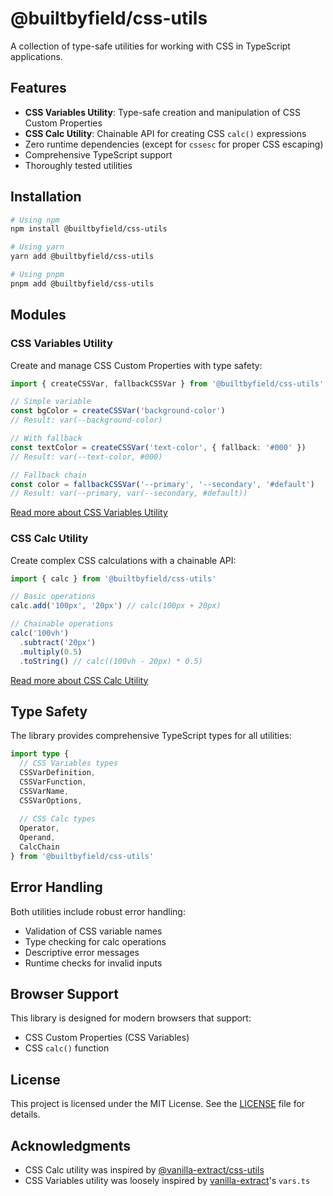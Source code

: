 # @builtbyfield/css-utils

A collection of type-safe utilities for working with CSS in TypeScript applications.

## Features

- **CSS Variables Utility**: Type-safe creation and manipulation of CSS Custom Properties
- **CSS Calc Utility**: Chainable API for creating CSS `calc()` expressions
- Zero runtime dependencies (except for `cssesc` for proper CSS escaping)
- Comprehensive TypeScript support
- Thoroughly tested utilities

## Installation

```bash
# Using npm
npm install @builtbyfield/css-utils

# Using yarn
yarn add @builtbyfield/css-utils

# Using pnpm
pnpm add @builtbyfield/css-utils
```

## Modules

### CSS Variables Utility

Create and manage CSS Custom Properties with type safety:

```typescript
import { createCSSVar, fallbackCSSVar } from '@builtbyfield/css-utils'

// Simple variable
const bgColor = createCSSVar('background-color')
// Result: var(--background-color)

// With fallback
const textColor = createCSSVar('text-color', { fallback: '#000' })
// Result: var(--text-color, #000)

// Fallback chain
const color = fallbackCSSVar('--primary', '--secondary', '#default')
// Result: var(--primary, var(--secondary, #default))
```

[Read more about CSS Variables Utility](src/vars/README.md)

### CSS Calc Utility

Create complex CSS calculations with a chainable API:

```typescript
import { calc } from '@builtbyfield/css-utils'

// Basic operations
calc.add('100px', '20px') // calc(100px + 20px)

// Chainable operations
calc('100vh')
  .subtract('20px')
  .multiply(0.5)
  .toString() // calc((100vh - 20px) * 0.5)
```

[Read more about CSS Calc Utility](src/calc/README.md)

## Type Safety

The library provides comprehensive TypeScript types for all utilities:

```typescript
import type {
  // CSS Variables types
  CSSVarDefinition,
  CSSVarFunction,
  CSSVarName,
  CSSVarOptions,
  
  // CSS Calc types
  Operator,
  Operand,
  CalcChain
} from '@builtbyfield/css-utils'
```

## Error Handling

Both utilities include robust error handling:

- Validation of CSS variable names
- Type checking for calc operations
- Descriptive error messages
- Runtime checks for invalid inputs

## Browser Support

This library is designed for modern browsers that support:
- CSS Custom Properties (CSS Variables)
- CSS `calc()` function

## License

This project is licensed under the MIT License. See the [LICENSE](LICENSE) file for details.

## Acknowledgments

- CSS Calc utility was inspired by [@vanilla-extract/css-utils](https://github.com/vanilla-extract-css/vanilla-extract/tree/master/packages/utils)
- CSS Variables utility was loosely inspired by [vanilla-extract](https://vanilla-extract.style/)'s `vars.ts`
